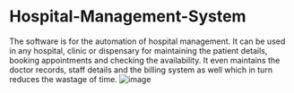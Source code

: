 # Hospital-Management-System

The software is for the automation of hospital management.
It can be used in any hospital, clinic or dispensary for maintaining the patient details, booking appointments and checking the availability.
It even maintains the doctor records, staff details and the billing system as well which in turn reduces the wastage of time.
![image](https://user-images.githubusercontent.com/88001277/236006220-151ae10a-32fc-441f-8016-91990ab20d7e.png)
